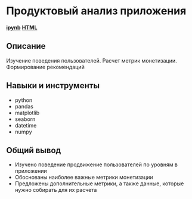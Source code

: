 # Продуктовый анализ приложения
[**ipynb**](https://github.com/GreyTaco/independent-projects/blob/main/Product%20Analysis/product_analysis.ipynb)
[**HTML**](https://github.com/GreyTaco/independent-projects/blob/main/Product%20Analysis/product_analysis.html)

## Описание
Изучение поведения пользователей. Расчет метрик монетизации. Формирование рекомендаций
## Навыки и инструменты
- python
- pandas
- matplotlib
- seaborn
- datetime
- numpy
## Общий вывод
- Изучено поведение продвижение пользователей по уровням в приложении
- Обоснованы наиболее важные метрики монетизации
- Предложены дополнительные метрики, а также данные, которые нужно собирать для их расчета


